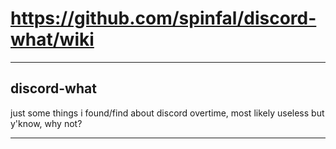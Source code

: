 # https://github.com/spinfal/discord-what/wiki

***

## discord-what
just some things i found/find about discord overtime, most likely useless but y'know, why not?
<hr>
